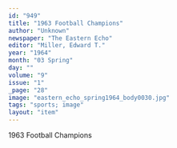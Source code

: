 ```yaml
---
id: "949"
title: "1963 Football Champions"
author: "Unknown"
newspaper: "The Eastern Echo"
editor: "Miller, Edward T."
year: "1964"
month: "03 Spring"
day: ""
volume: "9"
issue: "1"
_page: "28"
image: "eastern_echo_spring1964_body0030.jpg"
tags: "sports; image"
layout: "item"
---
```

1963 Football Champions
